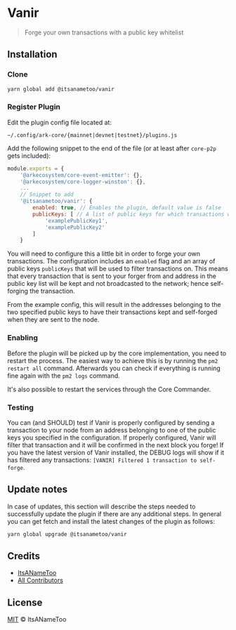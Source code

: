 # Vanir

> Forge your own transactions with a public key whitelist

## Installation

### Clone

```bash
yarn global add @itsanametoo/vanir
```

### Register Plugin

Edit the plugin config file located at:

`~/.config/ark-core/{mainnet|devnet|testnet}/plugins.js`

Add the following snippet to the end of the file (or at least after `core-p2p` gets included):

```javascript
module.exports = {
    '@arkecosystem/core-event-emitter': {},
    '@arkecosystem/core-logger-winston': {},
    ...
    // Snippet to add
    '@itsanametoo/vanir': {
        enabled: true, // Enables the plugin, default value is false
        publicKeys: [ // A list of public keys for which transactions will not be broadcasted
            'examplePublicKey1',
            'examplePublicKey2'
        ]
    }
```

You will need to configure this a little bit in order to forge your own transactions.
The configuration includes an `enabled` flag and an array of public keys `publicKeys` that will be used to filter transactions on.
This means that every transaction that is sent to your forger from and address in the public key list will be kept and not broadcasted to the network; hence self-forging the transaction.

From the example config, this will result in the addresses belonging to the two specified public keys to have their transactions kept and self-forged when they are sent to the node.

### Enabling

Before the plugin will be picked up by the core implementation, you need to restart the process.
The easiest way to achieve this is by running the `pm2 restart all` command.
Afterwards you can check if everything is running fine again with the `pm2 logs` command.

It's also possible to restart the services through the Core Commander.

### Testing

You can (and SHOULD) test if Vanir is properly configured by sending a transaction to your node from an address belonging to one of the public keys you specified in the configuration.
If properly configured, Vanir will filter that transaction and it will be confirmed in the next block you forge!
If you have the latest version of Vanir installed, the DEBUG logs will show if it has filtered any transactions: `[VANIR] Filtered 1 transaction to self-forge`.

## Update notes

In case of updates, this section will describe the steps needed to successfully update the plugin if there are any additional steps.
In general you can get fetch and install the latest changes of the plugin as follows:

```bash
yarn global upgrade @itsanametoo/vanir
```

## Credits

- [ItsANameToo](https://github.com/itsanametoo)
- [All Contributors](../../contributors)

## License

[MIT](LICENSE) © ItsANameToo
